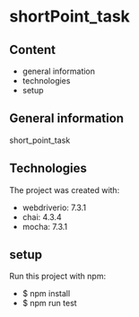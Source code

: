 # shortPoint_task

## Content
* general information
* technologies
* setup
## General information
short_point_task
## Technologies
The project was created with:
* webdriverio: 7.3.1
* chai: 4.3.4
* mocha: 7.3.1
## setup
Run this project with npm:

* $ npm install
* $ npm run test
